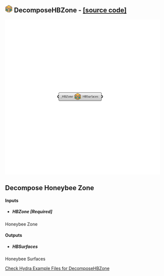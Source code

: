 ## ![](../../images/icons/DecomposeHBZone.png) DecomposeHBZone - [[source code]](https://github.com/mostaphaRoudsari/honeybee/tree/master/src/Honeybee_DecomposeHBZone.py)

![](../../images/components/DecomposeHBZone.png)

Decompose Honeybee Zone
 -
 

#### Inputs
* ##### HBZone [Required]
Honeybee Zone

#### Outputs
* ##### HBSurfaces
Honeybee Surfaces


[Check Hydra Example Files for DecomposeHBZone](https://hydrashare.github.io/hydra/index.html?keywords=Honeybee_DecomposeHBZone)